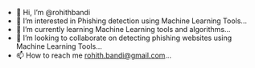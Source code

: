 - 👋 Hi, I’m @rohithbandi
- 👀 I’m interested in Phishing detection using Machine Learning Tools...
- 🌱 I’m currently learning Machine Learning tools and algorithms...
- 💞️ I’m looking to collaborate on detecting phishing websites using Machine Learning Tools...
- 📫 How to reach me rohith.bandi@gmail.com...

<!---
rohithbandi/rohithbandi is a ✨ special ✨ repository because its `README.md` (this file) appears on your GitHub profile.
You can click the Preview link to take a look at your changes.
--->

